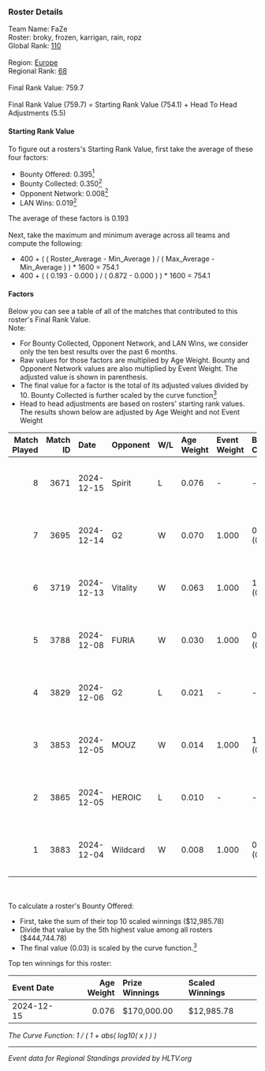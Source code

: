 ### Roster Details<br />
Team Name: FaZe<br />
Roster: broky, frozen, karrigan, rain, ropz<br />
Global Rank: [110](../../standings_global_2025_06_02.md)<br />
<br />
Region: [Europe]( ../../standings_europe_2025_06_02.md)<br />
Regional Rank: [68]( ../../standings_europe_2025_06_02.md)<br />
<br />
Final Rank Value:  759.7<br />
<br />
Final Rank Value (759.7) = Starting Rank Value (754.1) + Head To Head Adjustments (5.5)<br />

#### Starting Rank Value<br />
To figure out a rosters's Starting Rank Value, first take the average of these four factors:<br />
- Bounty Offered: 0.395[<sup>1</sup>](#table2)
- Bounty Collected: 0.350[<sup>2</sup>](#table1)
- Opponent Network: 0.008[<sup>2</sup>](#table1)
- LAN Wins: 0.019[<sup>2</sup>](#table1)

The average of these factors is 0.193<br />
<br />
Next, take the maximum and minimum average across all teams and compute the following:<br />
- 400 + ( ( Roster_Average - Min_Average ) / ( Max_Average - Min_Average ) ) * 1600 = 754.1
- 400 + ( ( 0.193 - 0.000 ) / ( 0.872 - 0.000 ) ) * 1600 = 754.1


#### Factors<br />
Below you can see a table of all of the matches that contributed to this roster's Final Rank Value.<br />
Note:<br />

- For Bounty Collected, Opponent Network, and LAN Wins, we consider only the ten best results over the past 6 months.
- Raw values for those factors are multiplied by Age Weight. Bounty and Opponent Network values are also multiplied by Event Weight. The adjusted value is shown in parenthesis.
- The final value for a factor is the total of its adjusted values divided by 10. Bounty Collected is further scaled by the curve function[<sup>3</sup>](#curveFunction)
- Head to head adjustments are based on rosters' starting rank values. The results shown below are adjusted by Age Weight and not Event Weight
<span id="table1"></span><br />


| Match Played | Match ID | Date       | Opponent | W/L | Age Weight | Event Weight | Bounty Collected | Opponent Network | LAN Wins  | H2H Adj. | Roster                              |
| -: | -: | :- | :- | :- | :- | :- | :- | :- | :- | -: | :- |
|            8 |     3671 | 2024-12-15 | Spirit   | L   | 0.076      | -            | -                | -                | -         |    -0.00 | broky, frozen, karrigan, rain, ropz |
|            7 |     3695 | 2024-12-14 | G2       | W   | 0.070      | 1.000        | 0.719 (0.050)    | 0.464 (0.032)    | 1 (0.070) |     2.19 | broky, frozen, karrigan, rain, ropz |
|            6 |     3719 | 2024-12-13 | Vitality | W   | 0.063      | 1.000        | 1.000 (0.063)    | 0.506 (0.032)    | 1 (0.063) |     1.99 | broky, frozen, karrigan, rain, ropz |
|            5 |     3788 | 2024-12-08 | FURIA    | W   | 0.030      | 1.000        | 0.344 (0.010)    | 0.295 (0.009)    | 1 (0.030) |     0.92 | broky, frozen, karrigan, rain, ropz |
|            4 |     3829 | 2024-12-06 | G2       | L   | 0.021      | -            | -                | -                | -         |    -0.00 | broky, frozen, karrigan, rain, ropz |
|            3 |     3853 | 2024-12-05 | MOUZ     | W   | 0.014      | 1.000        | 1.000 (0.014)    | 0.508 (0.007)    | 1 (0.014) |     0.45 | broky, frozen, karrigan, rain, ropz |
|            2 |     3865 | 2024-12-05 | HEROIC   | L   | 0.010      | -            | -                | -                | -         |    -0.19 | broky, frozen, karrigan, rain, ropz |
|            1 |     3883 | 2024-12-04 | Wildcard | W   | 0.008      | 1.000        | 0.106 (0.001)    | 0.488 (0.004)    | 1 (0.008) |     0.19 | broky, frozen, karrigan, rain, ropz |

<br />
<span id="table2"></span><br />
To calculate a roster's Bounty Offered:<br />

- First, take the sum of their top 10 scaled winnings ($12,985.78)
- Divide that value by the 5th highest value among all rosters ($444,744.78)
- The final value (0.03) is scaled by the curve function.[<sup>3</sup>](#curveFunction)

Top ten winnings for this roster:<br />

| Event Date | Age Weight | Prize Winnings | Scaled Winnings |
| :- | -: | :- | :- |
| 2024-12-15 |      0.076 | $170,000.00    | $12,985.78      |


<span id="curveFunction"></span>_The Curve Function: 1 / ( 1 + abs( log10( x ) ) )_<br />

---
_Event data for Regional Standings provided by HLTV.org_<br />

